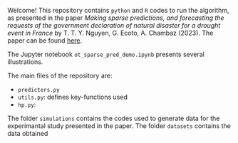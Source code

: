 Welcome! This repository contains `python` and `R` codes to run the algorithm, as presented in the paper *Making sparse predictions, and forecasting the requests of the government declaration of natural disaster for a drought event in France* by T. T. Y. Nguyen, G. Ecoto, A. Chambaz (2023). The paper can be found [here](). 




The Jupyter notebook `ot_sparse_pred_demo.ipynb` presents several illustrations. 

The main files of the repository are:
- `predicters.py` 
- `utils.py`: defines key-functions used 
- `hp.py`: 


The folder `simulations` contains the codes used to generate data for the experimantal study presented in the paper. The folder `datasets` contains the data obtained 





